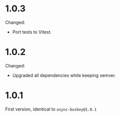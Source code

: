 # 1.0.3

Changed:

- Port tests to Vitest.

# 1.0.2

Changed:

- Upgraded all dependencies while keeping semver.

# 1.0.1

First version, identical to `async-busboy@1.0.1`
